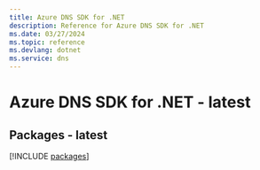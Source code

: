 ```yaml
---
title: Azure DNS SDK for .NET
description: Reference for Azure DNS SDK for .NET
ms.date: 03/27/2024
ms.topic: reference
ms.devlang: dotnet
ms.service: dns
---
```

# Azure DNS SDK for .NET - latest
## Packages - latest
[!INCLUDE [packages](dns-index.md)]